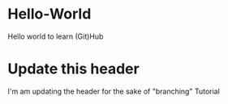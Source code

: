 # Hello-World
Hello world to learn (Git)Hub

# Update this header 
I'm am updating the header for the sake of "branching" Tutorial
